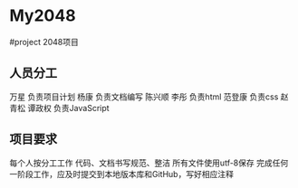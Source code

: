My2048
===========

#project 2048项目
## 人员分工
万星 负责项目计划
杨康 负责文档编写
陈兴顺  李彤 负责html
范登康 负责css
赵青松 谭政权 负责JavaScript
## 项目要求
每个人按分工工作
代码、文档书写规范、整洁
所有文件使用utf-8保存
完成任何一阶段工作，应及时提交到本地版本库和GitHub，写好相应注释

